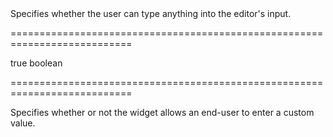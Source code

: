 <!--**
/*-------------------------------------------
    Auto-generated file. Do not modify.
-------------------------------------------

**-->
<!--d-->Specifies whether the user can type anything into the editor's input.<!--/d-->
===========================================================================
<!--default-->true<!--/default-->
<!--type-->boolean<!--/type-->
===========================================================================

<!--shortDescription-->
Specifies whether or not the widget allows an end-user to enter a custom value.
<!--/shortDescription-->

<!--fullDescription-->

<!--/fullDescription-->